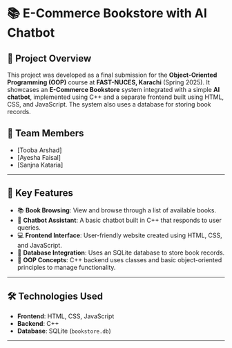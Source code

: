 # 📚 E-Commerce Bookstore with AI Chatbot

## 📝 Project Overview

This project was developed as a final submission for the **Object-Oriented Programming (OOP)** course at **FAST-NUCES, Karachi** (Spring 2025). It showcases an **E-Commerce Bookstore** system integrated with a simple **AI chatbot**, implemented using C++ and a separate frontend built using HTML, CSS, and JavaScript. The system also uses a database for storing book records.

## 👥 Team Members

- [Tooba Arshad]  
- [Ayesha Faisal]  
- [Sanjna Kataria]

---

## 🎯 Key Features

- 📚 **Book Browsing**: View and browse through a list of available books.
- 🤖 **Chatbot Assistant**: A basic chatbot built in C++ that responds to user queries.
- 💻 **Frontend Interface**: User-friendly website created using HTML, CSS, and JavaScript.
- 💾 **Database Integration**: Uses an SQLite database to store book records.
- 🧠 **OOP Concepts**: C++ backend uses classes and basic object-oriented principles to manage functionality.

---

## 🛠️ Technologies Used

- **Frontend**: HTML, CSS, JavaScript  
- **Backend**: C++  
- **Database**: SQLite (`bookstore.db`)  

---


